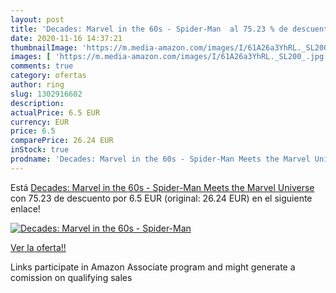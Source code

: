 ```yaml
---
layout: post
title: 'Decades: Marvel in the 60s - Spider-Man  al 75.23 % de descuento'
date: 2020-11-16 14:37:21
thumbnailImage: 'https://m.media-amazon.com/images/I/61A26a3YhRL._SL200_.jpg'
images: [ 'https://m.media-amazon.com/images/I/61A26a3YhRL._SL200_.jpg' ]
comments: true
category: ofertas
author: ring
slug: 1302916602
description:
actualPrice: 6.5 EUR
currency: EUR
price: 6.5
comparePrice: 26.24 EUR
inStock: true
prodname: 'Decades: Marvel in the 60s - Spider-Man Meets the Marvel Universe'
---
```


Está [Decades: Marvel in the 60s - Spider-Man Meets the Marvel Universe](https://www.amazon.es/dp/1302916602/?tag=tolees-21) con 75.23 de descuento por 6.5 EUR (original: 26.24 EUR) en el siguiente enlace!

[![Decades: Marvel in the 60s - Spider-Man ](https://m.media-amazon.com/images/I/61A26a3YhRL._SL200_.jpg)](https://www.amazon.es/dp/1302916602/?tag=tolees-21)

[Ver la oferta!!](https://www.amazon.es/dp/1302916602/?tag=tolees-21)

Links participate in Amazon Associate program and might generate a comission on qualifying sales


